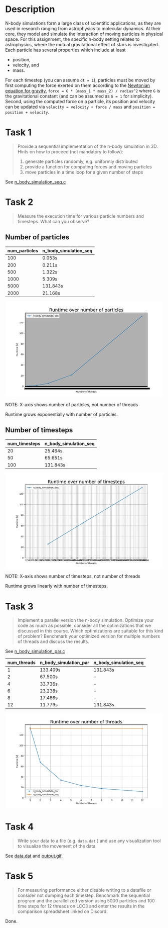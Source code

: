 # Description

N-body simulations form a large class of scientific applications, as they are used in research ranging from astrophysics to molecular dynamics. At their core, they model and simulate the interaction of moving particles in physical space. For this assignment, the specific n-body setting relates to astrophysics, where the mutual gravitational effect of stars is investigated. Each particle has several properties which include at least

- position,
- velocity, and
- mass.

For each timestep (you can assume `dt = 1`), particles must be moved by first computing the force exerted on them according to the [Newtonian equation for gravity](https://en.wikipedia.org/wiki/Newton%27s_law_of_universal_gravitation), `force = G * (mass_1 * mass_2) / radius^2` where `G` is the gravitational constant (and can be assumed as `G = 1` for simplicity). Second, using the computed force on a particle, its position and velocity can be updated via `velocity = velocity + force / mass` and `position = position + velocity`.

# Task 1

> Provide a sequential implementation of the n-body simulation in 3D. Hints on how to proceed (not mandatory to follow):
>   1. generate particles randomly, e.g. uniformly distributed
>   2. provide a function for computing forces and moving particles 
>   3. move particles in a time loop for a given number of steps

See [n_body_simulation_seq.c](./n_body_simulation_seq.c)

# Task 2

> Measure the execution time for various particle numbers and timesteps. What can you observe?

## Number of particles

| num_particles | n_body_simulation_seq |
|---|---|
| 100 | 0.053s |
| 200 | 0.211s |
| 500 | 1.322s |
| 1000 | 5.309s |
| 5000 | 131.843s |
| 2000 | 21.168s |

![Runtime-over-number-of-particles.png](./results/Runtime-over-number-of-particles.png)

NOTE: X-axis shows number of particles, not number of threads

Runtime grows exponentially with number of particles.

## Number of timesteps

| num_timesteps | n_body_simulation_seq |
|---|---|
| 20 | 25.464s |
| 50 | 65.651s |
| 100 | 131.843s |

![Runtime-over-number-of-timesteps.png](./results/Runtime-over-number-of-timesteps.png)

NOTE: X-axis shows number of timesteps, not number of threads

Runtime grows linearly with number of timesteps.

# Task 3

> Implement a parallel version the n-body simulation. Optimize your code as much as possible, consider all the optimizations that we discussed in this course. Which optimizations are suitable for this kind of problem? Benchmark your optimized version for multiple numbers of threads and discuss the results.

See [n_body_simulation_par.c](./n_body_simulation_par.c)

| num_threads | n_body_simulation_par | n_body_simulation_seq |
|---|---|---|
| 1 | 133.409s | 131.843s |
| 2 | 67.500s | - |
| 4 | 33.736s | - |
| 6 | 23.238s | - |
| 8 | 17.486s | - |
| 12 | 11.779s | 131.843s |

![Runtime-over-number-of-threads.png](./results/Runtime-over-number-of-threads.png)

# Task 4

> Write your data to a file (e.g. `data.dat` ) and use any visualization tool to visualize the movement of the data.

See [data.dat](./data.dat) and [output.gif](./output.gif).

# Task 5

> For measuring performance either disable writing to a datafile or consider not dumping each timestep.
> Benchmark the sequential program and the parallelized version using 5000 particles and 100 time steps for 12 threads on LCC3 and enter the results in the comparison spreadsheet linked on Discord.

Done.
